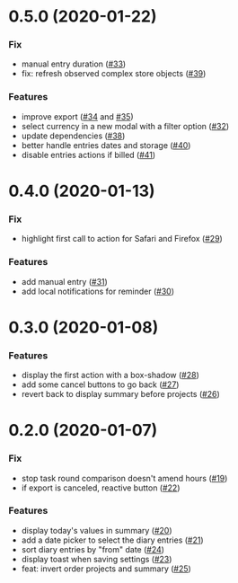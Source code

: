 <a name="0.5.0"></a>
# 0.5.0 (2020-01-22)

### Fix

* manual entry duration ([#33](https://github.com/peterpeterparker/tietracker/pull/33))
* fix: refresh observed complex store objects ([#39](https://github.com/peterpeterparker/tietracker/pull/39))

### Features

* improve export ([#34](https://github.com/peterpeterparker/tietracker/issues/34) and [#35](https://github.com/peterpeterparker/tietracker/issues/35))
* select currency in a new modal with a filter option ([#32](https://github.com/peterpeterparker/tietracker/pull/32))
* update dependencies ([#38](https://github.com/peterpeterparker/tietracker/pull/38))
* better handle entries dates and storage ([#40](https://github.com/peterpeterparker/tietracker/pull/40))
* disable entries actions if billed ([#41](https://github.com/peterpeterparker/tietracker/pull/41))

<a name="0.4.0"></a>
# 0.4.0 (2020-01-13)

### Fix

* highlight first call to action for Safari and Firefox ([#29](https://github.com/peterpeterparker/tietracker/pull/29))

### Features

* add manual entry ([#31](https://github.com/peterpeterparker/tietracker/pull/31))
* add local notifications for reminder ([#30](https://github.com/peterpeterparker/tietracker/pull/30))

<a name="0.3.0"></a>
# 0.3.0 (2020-01-08)

### Features

* display the first action with a box-shadow ([#28](https://github.com/peterpeterparker/tietracker/pull/28))
* add some cancel buttons to go back ([#27](https://github.com/peterpeterparker/tietracker/pull/27))
* revert back to display summary before projects ([#26](https://github.com/peterpeterparker/tietracker/pull/26))

<a name="0.2.0"></a>
# 0.2.0 (2020-01-07)

### Fix

* stop task round comparison doesn't amend hours ([#19](https://github.com/peterpeterparker/tietracker/pull/19))
* if export is canceled, reactive button ([#22](https://github.com/peterpeterparker/tietracker/pull/22))

### Features

* display today's values in summary ([#20](https://github.com/peterpeterparker/tietracker/pull/20))
* add a date picker to select the diary entries ([#21](https://github.com/peterpeterparker/tietracker/pull/21))
* sort diary entries by "from" date ([#24](https://github.com/peterpeterparker/tietracker/pull/24))
* display toast when saving settings ([#23](https://github.com/peterpeterparker/tietracker/pull/23))
* feat: invert order projects and summary ([#25](https://github.com/peterpeterparker/tietracker/pull/25))
